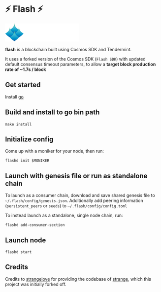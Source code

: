 # ⚡ Flash ⚡
![CryptoCrew Validators](ccvalidators_logo.png#center)  
 
**flash** is a blockchain built using Cosmos SDK and Tendermint.  

It uses a forked version of the Cosmos SDK (`Flash SDK`) with updated default consensus timeout parameters, to allow a **target block production rate of ~1.7s / block**

## Get started

Install [go](https://go.dev/dl/)

## Build and install to go bin path

```
make install
```

## Initialize config

Come up with a moniker for your node, then run:

```
flashd init $MONIKER
```
 
## Launch with genesis file or run as standalone chain

To launch as a consumer chain, download and save shared genesis file to `~/.flash/config/genesis.json`. Additionally add peering information (`persistent_peers` or `seeds`) to `~/.flash/config/config.toml`

To instead launch as a standalone, single node chain, run:

```
flashd add-consumer-section
```

## Launch node

```
flashd start
```

## Credits

Credits to [strangelove](https://github.com/strangelove-ventures) for providing the codebase of [strange](https://github.com/strangelove-ventures/strange), which this project was initially forked off.
